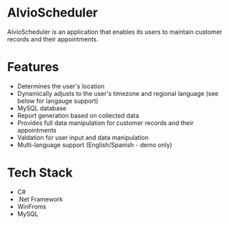 # AlvioScheduler
AlvioScheduler is an application that enables its users to maintain customer records
and their appointments. 

# Features
* Determines the user's location
* Dynamically adjusts to the user's timezone and regional language (see below for langauge support)
* MySQL database
* Report generation based on collected data
* Provides full data manipulation for customer records and their appointments
* Valdation for user input and data manipulation 
* Multi-language support (English/Spanish - demo only)

# Tech Stack
* C#
* .Net Framework
* WinFroms
* MySQL
